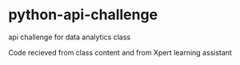 # python-api-challenge
api challenge for data analytics class

Code recieved from class content and from Xpert learning assistant
